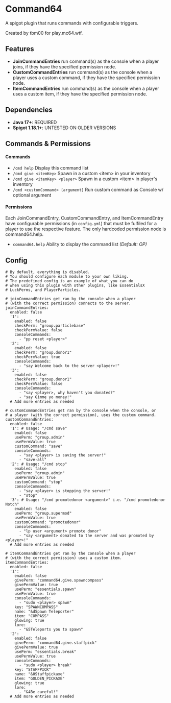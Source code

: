 # Command64
A spigot plugin that runs commands with configurable triggers.

Created by tbm00 for play.mc64.wtf.

## Features
- **JoinCommandEntries** run command(s) as the console when a player joins, if they have the specified permission node.
- **CustomCommandEntries** run command(s) as the console when a player uses a custom command, if they have the specified permission node.
- **ItemCommandEntries** run command(s) as the console when a player uses a custom item, if they have the specified permission node.

## Dependencies
- **Java 17+**: REQUIRED
- **Spigot 1.18.1+**: UNTESTED ON OLDER VERSIONS

## Commands & Permissions
#### Commands
- `/cmd help` Display this command list
- `/cmd give <itemKey>` Spawn in a custom \<item\> in your inventory
- `/cmd give <itemKey> <player>` Spawn in a custom \<item\> in player's inventory
- `/cmd <customCommand> [argument]` Run custom command as Console w/ optional argument
#### Permissions
Each JoinCommandEntry, CustomCommandEntry, and ItemCommandEntry have configurable permissions (in `config.yml`) that must be fulfiled for a player to use the respective feature. The only hardcoded permission node is command64.help.
- `command64.help` Ability to display the command list *(Default: OP)*


## Config
```
# By default, everything is disabled.
# You should configure each module to your own liking.
# The predefined config is an example of what you can do
# when using this plugin with other plugins, like EssentialsX
# LuckPerms, and PlayerParticles.

# joinCommandEntries get ran by the console when a player 
# (with the correct permission) connects to the server.
joinCommandEntries:
  enabled: false
  '1':
    enabled: false
    checkPerm: "group.particlebase"
    checkPermValue: false
    consoleCommands:
      - "pp reset <player>"
  '2':
    enabled: false
    checkPerm: "group.donor1"
    checkPermValue: true
    consoleCommands:
      - "say Welcome back to the server <player>!"
  '3':
    enabled: false
    checkPerm: "group.donor1"
    checkPermValue: false
    consoleCommands:
      - "say <player>, why haven't you donated?"
      - "say Gimme yo money!"
  # Add more entries as needed

# customCommandEntries get ran by the console when the console, or
# a player (with the correct permission), uses the custom command.
customCommandEntries:
  enabled: false
  '1': # Usage: "/cmd save"
    enabled: false
    usePerm: "group.admin"
    usePermValue: true
    customCommand: "save"
    consoleCommands:
      - "say <player> is saving the server!"
      - "save-all"
  '2': # Usage: "/cmd stop"
    enabled: false
    usePerm: "group.admin"
    usePermValue: true
    customCommand: "stop"
    consoleCommands:
      - "say <player> is stopping the server!"
      - "stop"
  '3': # Usage: "/cmd promotedonor <argument>" i.e. "/cmd promotedonor Notch"
    enabled: false
    usePerm: "group.supermod"
    usePermValue: true
    customCommand: "promotedonor"
    consoleCommands:
      - "lp user <argument> promote donor"
      - "say <argument> donated to the server and was promoted by <player>!"
  # Add more entries as needed

# itemCommandEntries get ran by the console when a player
# (with the correct permission) uses a custom item.
itemCommandEntries:
  enabled: false
  '1':
    enabled: false
    givePerm: "command64.give.spawncompass"
    givePermValue: true
    usePerm: "essentials.spawn"
    usePermValue: true
    consoleCommands:
      - "sudo <player> spawn"
    key: "SPAWNCOMPASS"
    name: "&dSpawn Teleporter"
    item: "COMPASS"
    glowing: true
    lore:
      - "&5Teleports you to spawn"
  '2':
    enabled: false
    givePerm: "command64.give.staffpick"
    givePermValue: true
    usePerm: "essentials.break"
    usePermValue: true
    consoleCommands:
      - "sudo <player> break"
    key: "STAFFPICK"
    name: "&0Staffpickaxe"
    item: "GOLDEN_PICKAXE"
    glowing: true
    lore:
      - "&4Be careful!"
  # Add more entries as needed
```
